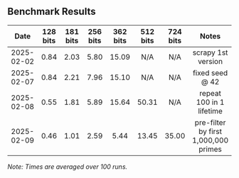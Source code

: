 
## Benchmark Results

|Date        | 128 bits | 181 bits | 256 bits | 362 bits | 512 bits | 724 bits |          Notes                       | version | repeat |
|------------|:--------:|:--------:|:--------:|:--------:|:--------:|:--------:|:------------------------------------:|:-------:|:--------:|
|2025-02-02  |   0.84   |   2.03   |   5.80   |  15.09   |   N/A    |   N/A    | scrapy 1st version                   |  0.1.0  | 100 |
|2025-02-07  |   0.84   |   2.21   |   7.96   |  15.10   |   N/A    |   N/A    | fixed seed @ 42                      |  0.1.1  | 100 |
|2025-02-08  |   0.55   |   1.81   |   5.89   |  15.64   |  50.31   |   N/A    | repeat 100 in 1 lifetime             |  0.1.2  | 100 |
|2025-02-09  |   0.46   |   1.01   |   2.59   |   5.44   |  13.45   |  35.00   | pre-filter by first 1,000,000 primes |  0.2.0  | 100 |

*Note: Times are averaged over 100 runs.*
